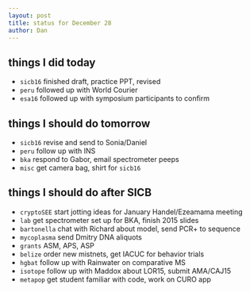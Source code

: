 ```yaml
---
layout: post
title: status for December 28
author: Dan
---
```


## things I did today
* `sicb16` finished draft, practice PPT, revised
* `peru` followed up with World Courier
* `esa16` followed up with symposium participants to confirm

## things I should do tomorrow
* `sicb16` revise and send to Sonia/Daniel
* `peru` follow up with INS
* `bka` respond to Gabor, email spectrometer peeps
* `misc` get camera bag, shirt for `sicb16`

## things I should do after SICB
* `cryptoSEE` start jotting ideas for January Handel/Ezeamama meeting
* `lab` get spectrometer set up for BKA, finish 2015 slides
* `bartonella` chat with Richard about model, send PCR+ to sequence
* `mycoplasma` send Dmitry DNA aliquots
* `grants` ASM, APS, ASP
* `belize` order new mistnets, get IACUC for behavior trials
* `hgbat` follow up with Rainwater on comparative MS
* `isotope` follow up with Maddox about LOR15, submit AMA/CAJ15
* `metapop` get student familiar with code, work on CURO app

<i class='fa fa-code' style='color:pink'> </i>
